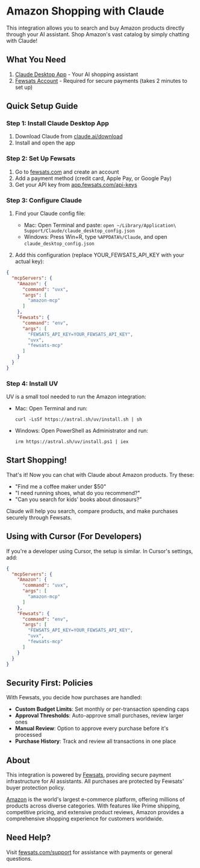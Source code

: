 # Amazon Shopping with Claude

This integration allows you to search and buy Amazon products directly through your AI assistant. Shop Amazon's vast catalog by simply chatting with Claude!

## What You Need

1. [Claude Desktop App](https://claude.ai/download) - Your AI shopping assistant
2. [Fewsats Account](https://fewsats.com) - Required for secure payments (takes 2 minutes to set up)



## Quick Setup Guide

### Step 1: Install Claude Desktop App
1. Download Claude from [claude.ai/download](https://claude.ai/download)
2. Install and open the app

### Step 2: Set Up Fewsats
1. Go to [fewsats.com](https://fewsats.com) and create an account
2. Add a payment method (credit card, Apple Pay, or Google Pay)
3. Get your API key from [app.fewsats.com/api-keys](https://app.fewsats.com/api-keys)

### Step 3: Configure Claude
1. Find your Claude config file:
   - Mac: Open Terminal and paste: `open ~/Library/Application\ Support/Claude/claude_desktop_config.json`
   - Windows: Press Win+R, type `%APPDATA%/Claude`, and open `claude_desktop_config.json`

2. Add this configuration (replace YOUR_FEWSATS_API_KEY with your actual key):

```json
{
  "mcpServers": {
    "Amazon": {
      "command": "uvx",
      "args": [
        "amazon-mcp"
      ]
    },
    "Fewsats": {
      "command": "env",
      "args": [
        "FEWSATS_API_KEY=YOUR_FEWSATS_API_KEY",
        "uvx",
        "fewsats-mcp"
      ]
    }
  }
}
```

### Step 4: Install UV
UV is a small tool needed to run the Amazon integration:

- Mac: Open Terminal and run:
  ```
  curl -LsSf https://astral.sh/uv/install.sh | sh
  ```
- Windows: Open PowerShell as Administrator and run:
  ```
  irm https://astral.sh/uv/install.ps1 | iex
  ```

## Start Shopping!

That's it! Now you can chat with Claude about Amazon products. Try these:

- "Find me a coffee maker under $50"
- "I need running shoes, what do you recommend?"
- "Can you search for kids' books about dinosaurs?"

Claude will help you search, compare products, and make purchases securely through Fewsats.

## Using with Cursor (For Developers)

If you're a developer using Cursor, the setup is similar. In Cursor's settings, add:

```json
{
  "mcpServers": {
    "Amazon": {
      "command": "uvx",
      "args": [
        "amazon-mcp"
      ]
    },
    "Fewsats": {
      "command": "env",
      "args": [
        "FEWSATS_API_KEY=YOUR_FEWSATS_API_KEY",
        "uvx",
        "fewsats-mcp"
      ]
    }
  }
}
```

## Security First: Policies

With Fewsats, you decide how purchases are handled:

- **Custom Budget Limits**: Set monthly or per-transaction spending caps
- **Approval Thresholds**: Auto-approve small purchases, review larger ones
- **Manual Review**: Option to approve every purchase before it's processed
- **Purchase History**: Track and review all transactions in one place


## About

This integration is powered by [Fewsats](https://fewsats.com), providing secure payment infrastructure for AI assistants. All purchases are protected by Fewsats' buyer protection policy.

[Amazon](https://www.amazon.com/) is the world's largest e-commerce platform, offering millions of products across diverse categories. With features like Prime shipping, competitive pricing, and extensive product reviews, Amazon provides a comprehensive shopping experience for customers worldwide.

## Need Help?

Visit [fewsats.com/support](https://fewsats.com/support) for assistance with payments or general questions.

